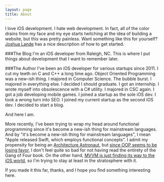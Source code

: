 ```yaml
---
layout: page
title: About
---
```


<p class="message">
  I love iOS development. I hate web development. In fact, all of the color drains from my face and my eye starts twitching at the idea of building a website, but this was pretty painless. Want something like this for yourself? <a href="http://joshualande.com/jekyll-github-pages-poole/">Joshua Lande</a> has a nice description of how to get started.
</p>

###The Blog
I'm an iOS developer from Raleigh, NC. This is where I put things about development that I want to remember later.

###The Author
I've been an iOS developer for various startups since 2011. I cut my teeth on C and C++ a long time ago. Object Oriented Programming was a new-ish thing. I majored in Computer Science. The bubble burst. I majored in everything else. I decided I should graduate. I got an internship. I wrote myself into obsolescence with a C# utility. I majored in CSC again. I got a job developing mobile games. I joined a startup as the sole iOS dev. I took a wrong turn into SEO. I joined my current startup as the second iOS dev. I decided to start a blog.

And here I am.

More recently, I've been trying to wrap my head around functional programming since it's become a new-ish thing for mainstream languages. And by "it's become a new-ish thing for mainstream languages", I mean "Apple released Swift, which employs functional concepts". I admit my propensity for being an [Architecture Astronaut](http://www.joelonsoftware.com/articles/fog0000000018.html), but [since OOP seems to be losing favor](http://www.smashcompany.com/technology/object-oriented-programming-is-an-expensive-disaster-which-must-end), I don't feel quite so bad for not having read the entirety of the Gang of Four book. On the other hand, [MVVM is just finding its way to the iOS world](http://www.objc.io/issue-13/mvvm.html), so I'm trying to stay at least in the stratosphere with it.

If you made it this far, thanks, and I hope you find something interesting here.
